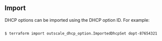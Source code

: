 ## Import

DHCP options can be imported using the DHCP option ID. For example:

```console

$ terraform import outscale_dhcp_option.ImportedDhcpSet dopt-87654321

```